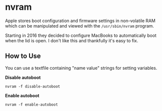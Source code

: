 # nvram

Apple stores boot configuration and firmware settings in non-volatile
RAM which can be manipulated and viewed with the `/usr/sbin/nvram`
program.

Starting in 2016 they decided to configure MacBooks to automatically
boot when the lid is open. I don't like this and thankfully it's easy
to fix.

## How to Use

You can use a textfile containing "name value" strings for setting
variables.

__Disable autoboot__

`nvram -f disable-autoboot`

__Enable autoboot__

`nvram -f enable-autoboot`
